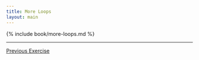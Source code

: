 ```yaml
---
title: More Loops
layout: main
---
```


{% include book/more-loops.md %}

---

[Previous Exercise](ex17.html)
